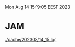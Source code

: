 Mon Aug 14 15:19:05 EEST 2023
# JAM
<a href='./cache/202308/14_15.log'>./cache/202308/14_15.log</a>
